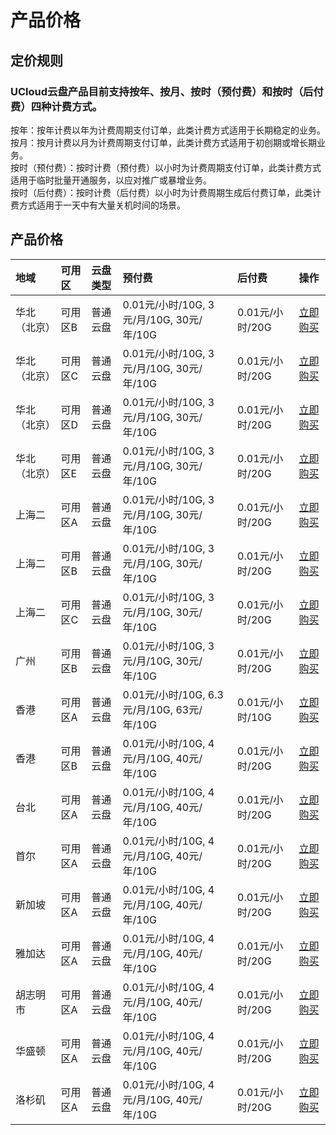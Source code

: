 # 产品价格

## 定价规则
### UCloud云盘产品目前支持按年、按月、按时（预付费）和按时（后付费）四种计费方式。
按年：按年计费以年为计费周期支付订单，此类计费方式适用于长期稳定的业务。    
按月：按月计费以月为计费周期支付订单，此类计费方式适用于初创期或增长期业务。     
按时（预付费）：按时计费（预付费）以小时为计费周期支付订单，此类计费方式适用于临时批量开通服务，以应对推广或暴增业务。     
按时（后付费）：按时计费（后付费）以小时为计费周期生成后付费订单，此类计费方式适用于一天中有大量关机时间的场景。      

## 产品价格
<!-- udocs:price -->
| 地域 | 可用区 | 云盘类型 |  预付费 | 后付费| 操作 |
| :---- | :---- | :---- | :---- | :---- | :---- |
| 华北（北京） | 可用区B | 普通云盘 | 0.01元/小时/10G, 3元/月/10G, 30元/年/10G | 0.01元/小时/20G| [立即购买](https://www.ucloud.cn/site/product/udisk.html) |
| 华北（北京） | 可用区C | 普通云盘 | 0.01元/小时/10G, 3元/月/10G, 30元/年/10G | 0.01元/小时/20G| [立即购买](https://www.ucloud.cn/site/product/udisk.html) |
| 华北（北京） | 可用区D | 普通云盘 | 0.01元/小时/10G, 3元/月/10G, 30元/年/10G | 0.01元/小时/20G| [立即购买](https://www.ucloud.cn/site/product/udisk.html) |
| 华北（北京） | 可用区E | 普通云盘 | 0.01元/小时/10G, 3元/月/10G, 30元/年/10G | 0.01元/小时/20G| [立即购买](https://www.ucloud.cn/site/product/udisk.html) |
| 上海二 | 可用区A | 普通云盘 | 0.01元/小时/10G, 3元/月/10G, 30元/年/10G | 0.01元/小时/20G| [立即购买](https://www.ucloud.cn/site/product/udisk.html) |
| 上海二 | 可用区B | 普通云盘 | 0.01元/小时/10G, 3元/月/10G, 30元/年/10G | 0.01元/小时/20G| [立即购买](https://www.ucloud.cn/site/product/udisk.html) |
| 上海二 | 可用区C | 普通云盘 | 0.01元/小时/10G, 3元/月/10G, 30元/年/10G | 0.01元/小时/20G| [立即购买](https://www.ucloud.cn/site/product/udisk.html) |
| 广州 | 可用区B | 普通云盘 | 0.01元/小时/10G, 3元/月/10G, 30元/年/10G | 0.01元/小时/20G| [立即购买](https://www.ucloud.cn/site/product/udisk.html) |
| 香港 | 可用区A | 普通云盘 | 0.01元/小时/10G, 6.3元/月/10G, 63元/年/10G | 0.01元/小时/10G| [立即购买](https://www.ucloud.cn/site/product/udisk.html) |
| 香港 | 可用区B | 普通云盘 | 0.01元/小时/10G, 4元/月/10G, 40元/年/10G | 0.01元/小时/20G| [立即购买](https://www.ucloud.cn/site/product/udisk.html) |
| 台北 | 可用区A | 普通云盘 | 0.01元/小时/10G, 4元/月/10G, 40元/年/10G | 0.01元/小时/20G| [立即购买](https://www.ucloud.cn/site/product/udisk.html) |
| 首尔 | 可用区A | 普通云盘 | 0.01元/小时/10G, 4元/月/10G, 40元/年/10G | 0.01元/小时/20G| [立即购买](https://www.ucloud.cn/site/product/udisk.html) |
| 新加坡 | 可用区A | 普通云盘 | 0.01元/小时/10G, 4元/月/10G, 40元/年/10G | 0.01元/小时/20G| [立即购买](https://www.ucloud.cn/site/product/udisk.html) |
| 雅加达 | 可用区A | 普通云盘 | 0.01元/小时/10G, 4元/月/10G, 40元/年/10G | 0.01元/小时/20G| [立即购买](https://www.ucloud.cn/site/product/udisk.html) |
| 胡志明市 | 可用区A | 普通云盘 | 0.01元/小时/10G, 4元/月/10G, 40元/年/10G | 0.01元/小时/20G| [立即购买](https://www.ucloud.cn/site/product/udisk.html) |
| 华盛顿 | 可用区A | 普通云盘 | 0.01元/小时/10G, 4元/月/10G, 40元/年/10G | 0.01元/小时/20G| [立即购买](https://www.ucloud.cn/site/product/udisk.html) |
| 洛杉矶 | 可用区A | 普通云盘 | 0.01元/小时/10G, 4元/月/10G, 40元/年/10G | 0.01元/小时/20G| [立即购买](https://www.ucloud.cn/site/product/udisk.html) |
